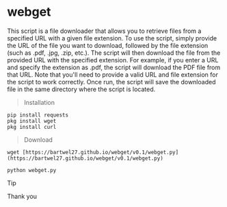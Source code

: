 # webget
This script is a file downloader that allows you to retrieve files from a specified URL with a given file extension. To use the script, simply provide the URL of the file you want to download, followed by the file extension (such as .pdf, .jpg, .zip, etc.). The script will then download the file from the provided URL with the specified extension. For example, if you enter a URL and specify the extension as .pdf, the script will download the PDF file from that URL. Note that you'll need to provide a valid URL and file extension for the script to work correctly. Once run, the script will save the downloaded file in the same directory where the script is located.
> Installation
```
pip install requests
pkg install wget
pkg install curl
```
> Download
```
wget [https://bartwel27.github.io/webget/v0.1/webget.py](https://bartwel27.github.io/webget/v0.1/webget.py)
```
```
python webget.py
```
>[!TIP]
> Thank you
